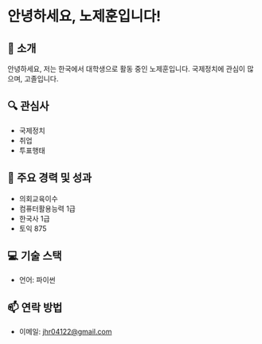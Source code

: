 # 안녕하세요, 노제훈입니다!

## 👋 소개
안녕하세요, 저는 한국에서 대학생으로 활동 중인 노제훈입니다. 국제정치에 관심이 많으며, 고졸입니다.

## 🔍 관심사
- 국제정치
- 취업
- 투표행태

## 🌟 주요 경력 및 성과
- 의회교육이수
- 컴퓨터활용능력 1급
- 한국사 1급
- 토익 875
## 💻 기술 스택
- 언어: 파이썬

## 📫 연락 방법
- 이메일: jhr04122@gmail.com
